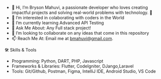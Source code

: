 - 👋 Hi, I’m Bryson Mahuvi, a passionate developer who loves creating impactful projects and solving real-world problems with technology. 🚀
- 👀 I’m interested in colaborating with coders in the World
- 🌱 I’m currently learning Advanced API Testing
- 💬 Ask Me About: Any Full stack project!
- 💞️ I’m looking to collaborate on any ideas that come in this repository
- 📫 Reach Me At: Email me at bmahuvi@gmail.com.

🛠 Skills & Tools
- Programming: Python, DART, PHP, Javascript
- Frameworks & Libraries: Flutter, CodeIgniter, DJango,Laravel
- Tools: Git/Github, Postman, Figma, IntelliJ IDE, Android Studio, VS Code
